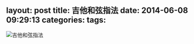 layout: post
title: 吉他和弦指法
date: 2014-06-08 09:29:13
categories:
tags:
---


![吉他和弦指法](http://photo4blog.qiniudn.com/full-standard-chord-chart.jpg)